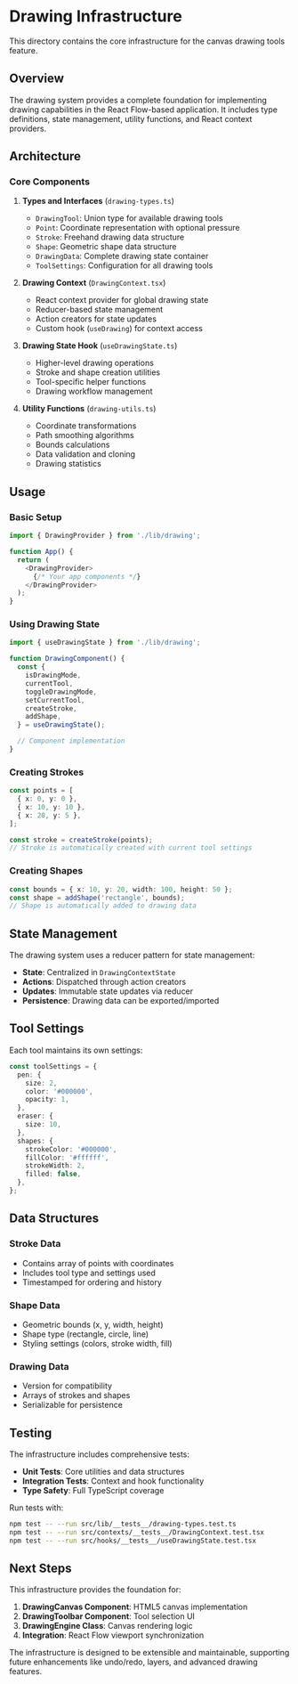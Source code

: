 # Drawing Infrastructure

This directory contains the core infrastructure for the canvas drawing tools feature.

## Overview

The drawing system provides a complete foundation for implementing drawing capabilities in the React Flow-based application. It includes type definitions, state management, utility functions, and React context providers.

## Architecture

### Core Components

1. **Types and Interfaces** (`drawing-types.ts`)
   - `DrawingTool`: Union type for available drawing tools
   - `Point`: Coordinate representation with optional pressure
   - `Stroke`: Freehand drawing data structure
   - `Shape`: Geometric shape data structure
   - `DrawingData`: Complete drawing state container
   - `ToolSettings`: Configuration for all drawing tools

2. **Drawing Context** (`DrawingContext.tsx`)
   - React context provider for global drawing state
   - Reducer-based state management
   - Action creators for state updates
   - Custom hook (`useDrawing`) for context access

3. **Drawing State Hook** (`useDrawingState.ts`)
   - Higher-level drawing operations
   - Stroke and shape creation utilities
   - Tool-specific helper functions
   - Drawing workflow management

4. **Utility Functions** (`drawing-utils.ts`)
   - Coordinate transformations
   - Path smoothing algorithms
   - Bounds calculations
   - Data validation and cloning
   - Drawing statistics

## Usage

### Basic Setup

```typescript
import { DrawingProvider } from './lib/drawing';

function App() {
  return (
    <DrawingProvider>
      {/* Your app components */}
    </DrawingProvider>
  );
}
```

### Using Drawing State

```typescript
import { useDrawingState } from './lib/drawing';

function DrawingComponent() {
  const {
    isDrawingMode,
    currentTool,
    toggleDrawingMode,
    setCurrentTool,
    createStroke,
    addShape,
  } = useDrawingState();

  // Component implementation
}
```

### Creating Strokes

```typescript
const points = [
  { x: 0, y: 0 },
  { x: 10, y: 10 },
  { x: 20, y: 5 },
];

const stroke = createStroke(points);
// Stroke is automatically created with current tool settings
```

### Creating Shapes

```typescript
const bounds = { x: 10, y: 20, width: 100, height: 50 };
const shape = addShape('rectangle', bounds);
// Shape is automatically added to drawing data
```

## State Management

The drawing system uses a reducer pattern for state management:

- **State**: Centralized in `DrawingContextState`
- **Actions**: Dispatched through action creators
- **Updates**: Immutable state updates via reducer
- **Persistence**: Drawing data can be exported/imported

## Tool Settings

Each tool maintains its own settings:

```typescript
const toolSettings = {
  pen: {
    size: 2,
    color: '#000000',
    opacity: 1,
  },
  eraser: {
    size: 10,
  },
  shapes: {
    strokeColor: '#000000',
    fillColor: '#ffffff',
    strokeWidth: 2,
    filled: false,
  },
};
```

## Data Structures

### Stroke Data
- Contains array of points with coordinates
- Includes tool type and settings used
- Timestamped for ordering and history

### Shape Data
- Geometric bounds (x, y, width, height)
- Shape type (rectangle, circle, line)
- Styling settings (colors, stroke width, fill)

### Drawing Data
- Version for compatibility
- Arrays of strokes and shapes
- Serializable for persistence

## Testing

The infrastructure includes comprehensive tests:

- **Unit Tests**: Core utilities and data structures
- **Integration Tests**: Context and hook functionality
- **Type Safety**: Full TypeScript coverage

Run tests with:
```bash
npm test -- --run src/lib/__tests__/drawing-types.test.ts
npm test -- --run src/contexts/__tests__/DrawingContext.test.tsx
npm test -- --run src/hooks/__tests__/useDrawingState.test.tsx
```

## Next Steps

This infrastructure provides the foundation for:

1. **DrawingCanvas Component**: HTML5 canvas implementation
2. **DrawingToolbar Component**: Tool selection UI
3. **DrawingEngine Class**: Canvas rendering logic
4. **Integration**: React Flow viewport synchronization

The infrastructure is designed to be extensible and maintainable, supporting future enhancements like undo/redo, layers, and advanced drawing features.